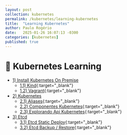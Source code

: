 ```yaml
---
layout: post
collection: kubernetes
permalink: /kubernetes/learning-kubernetes
title:  "Learning Kubernetes"
author: Paulo Rogério
date:   2025-01-26 16:07:13 -0300
categories: [kubernetes]
published: true
---
```


# 🚀 Kubernetes Learning

- [1) Install Kubernetes On Premise]()
  - [1.1) Kind](https://paulo-rogerio.github.io/kubernetes/provisioner-kubernetes-kind){:target="_blank"}
  - [1.2) Vagrant](https://paulo-rogerio.github.io/kubernetes/provisioner-kubernetes-vagrant){:target="_blank"}
- [2) Kubernetes]()
  - [2.1) Aliases](https://paulo-rogerio.github.io/kubernetes/aliases){:target="_blank"}
  - [2.2) Componentes Kubernetes](https://paulo-rogerio.github.io/kubernetes/componentes){:target="_blank"}
  - [2.3) Explorando Api Kubernetes](https://paulo-rogerio.github.io/kubernetes/api){:target="_blank"}
- [3) Etcd]()
  - [3.1) Etcd Static Deploy](https://paulo-rogerio.github.io/kubernetes/etcd-deploy){:target="_blank"}
  - [3.2) Etcd Backup / Restore](https://paulo-rogerio.github.io/kubernetes/etcd-backup-restore){:target="_blank"}